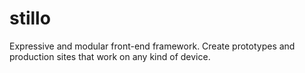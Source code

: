 # stillo
Expressive and modular front-end framework. Create prototypes and production sites that work on any kind of device. 
